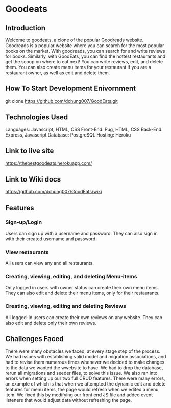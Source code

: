 # Goodeats

## Introduction
Welcome to goodeats, a clone of the popular [Goodreads](https://www.goodreads.com/) website. Goodreads is a popular website where you can search for the most popular books on the market. With goodreads, you can search for and write reviews for books. Similarly, with GoodEats, you can find the hottest restaurants and get the scoop on where to eat next! You can write reviews, edit, and delete them. You can also create menu items for your restaurant if you are a restaurant owner, as well as edit and delete them.

## How To Start Development Enivornment
git clone https://github.com/dchung007/GoodEats.git


## Technologies Used
Languages: Javascript, HTML, CSS
Front-End: Pug, HTML, CSS
Back-End: Express, Javascript
Database: PostgreSQL
Hosting: Heroku

## Link to live site
https://thebestgoodeats.herokuapp.com/

## Link to Wiki docs
https://github.com/dchung007/GoodEats/wiki

## Features

### Sign-up/Login
Users can sign up with a username and password. They can also sign in with their created username and password.

### View restaurants
All users can view any and all restaurants.

### Creating, viewing, editing, and deleting Menu-items
Only logged in users with owner status can create their own menu items. They can also edit and delete their menu items, only for their restaurants.

### Creating, viewing, editing and deleting Reviews
All logged-in users can create their own reviews on any website. They can also edit and delete only their own reviews.

## Challenges Faced
There were many obstacles we faced, at every stage step of the process. We had issues with establishing valid model and migration associations, and had to revise them numerous times whenever we decided to make changes to the data we wanted the wwebsite to have. We had to drop the database, rerun all migrations and seeder files, to solve this issue.
We also ran into errors when setting up our two full CRUD features. There were many errors, an example of which is that when we attempted the dynamic edit and delete features for menu items, the page would refresh when we edited a menu item. We fixed this by modifying our front end JS file and added event listeners that would adjust data without refreshing the page.


